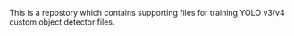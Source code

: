 This is a repostory which contains supporting files for training YOLO v3/v4 custom object detector files.


